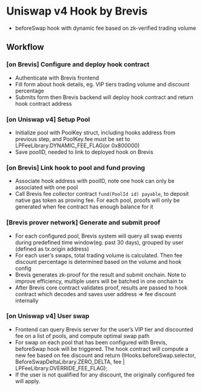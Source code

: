 # Uniswap v4 Hook by Brevis
- beforeSwap hook with dynamic fee based on zk-verified trading volume

## Workflow
### [on Brevis] Configure and deploy hook contract
- Authenticate with Brevis frontend
- Fill form about hook details, eg. VIP tiers trading volume and discount percentage
- Submits form then Brevis backend will deploy hook contract and return hook contract address
### [on Uniswap v4] Setup Pool
- Initialize pool with PoolKey struct, including hooks address from previous step, and PoolKey.fee must be set to ​ ‌LPFeeLibrary.DYNAMIC_FEE_FLAG(or ‌0x800000)
- Save poolID, needed to link to deployed hook on Brevis
### [on Brevis] Link hook to pool and fund proving
- Associate hook address with poolID, note one hook can only be associated with one pool
- Call Brevis fee collector contract `fund(PoolId id) payable`, to deposit native gas token as proving fee. For each pool, proofs will only be generated when fee contract has enough balance for it
### [Brevis prover network] Generate and submit proof
- For each configured pool, Brevis system will query all swap events during predefined time window(eg. past 30 days), grouped by user (defined as tx.origin address)
- For each user’s swaps, total trading volume is calculated. Then fee discount percentage is determined based on the volume and hook config
- Brevis generates zk-proof for the result and submit onchain. Note to improve efficiency, multiple users will be batched in one onchain tx
- After Brevis core contract validates proof, results are passed to hook contract which decodes and saves user address => fee discount internally
### [on Uniswap v4] User swap
- Frontend can query Brevis server for the user’s VIP tier and discounted fee on a list of pools, and compute optimal swap path
- For swap on each pool that has been configured with Brevis, beforeSwap hook will be triggered. The hook contract will compute a new fee based on fee discount and return
 (IHooks.beforeSwap.selector, BeforeSwapDeltaLibrary.ZERO_DELTA, fee | LPFeeLibrary.OVERRIDE_FEE_FLAG);
- If the user is not qualified for any discount, the originally configured fee will apply.